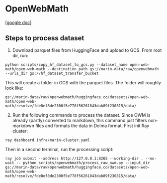 # OpenWebMath

[[google doc](https://docs.google.com/document/d/1t4agH7fu51hZfRgrDRyDomiADhGAE_5Hh_IzO7kuXHs/edit)]

## Steps to process dataset
1. Download parquet files from HuggingFace and upload to GCS. From root dir, run:
```
python scripts/copy_hf_dataset_to_gcs.py --dataset_name open-web-math/open-web-math --destination_path gs://marin-data/raw/openwebmath --urls_dir gs://hf_dataset_transfer_bucket
```
This will create a folder in GCS with the parquet files. The folder will roughly look like:
```
gs://marin-data/raw/openwebmath/huggingface.co/datasets/open-web-math/open-web-math/resolve/fde8ef8de2300f5e778f56261843dab89f230815/data/
```
2. Run the following commands to process the dataset. Since OWM is already (partly) converted to markdown, this command just filters non-markdown files and formats the data in Dolma format. First init Ray cluster:
```
ray dashboard infra/marin-cluster.yaml 
```
Then in a second terminal, run the processing script:
```
ray job submit --address http://127.0.0.1:8265 --working-dir . --no-wait -- python scripts/openwebmath/process_raw_owm.py --input_dir gs://marin-data/raw/openwebmath/huggingface.co/datasets/open-web-math/open-web-math/resolve/fde8ef8de2300f5e778f56261843dab89f230815/data/
```
